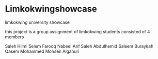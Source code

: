 # Limkokwingshowcase
limkokwing university showcase

this project is a group assignment of limkokwing students consisted of 4 members 

Saleh Hilmi Selem
Farooq Nabeel Arif
Saleh Abdulhemid Saleem Buraykah
Qasem Mohammed Mohsen Algahuri
